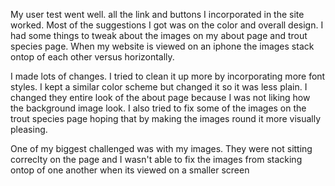 My user test went well. all the link and buttons I incorporated in the site worked. Most of the suggestions I got was on the color and overall design. I had some things to tweak about the images on my about page and trout species page. When my website is viewed on an iphone the images stack ontop of each other versus horizontally.

I made lots of changes. I tried to clean it up more by incorporating more font styles. I kept a similar color scheme but changed it so it was less plain. I changed they entire look of the about page because I was not liking how the background image look. I also tried to fix some of the images on the trout species page hoping that by making the images round it more visually pleasing.

One of my biggest challenged was with my images. They were not sitting correclty on the page and I wasn't able to fix the images from stacking ontop of one another when its viewed on a smaller screen